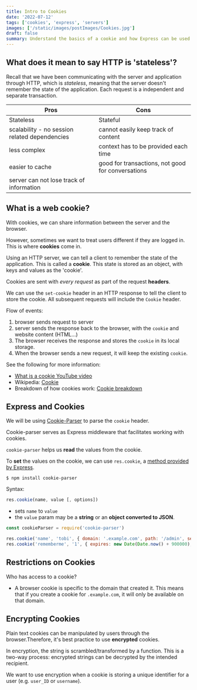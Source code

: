 ```yaml
---
title: Intro to Cookies
date: '2022-07-12'
tags: ['cookies', 'express', 'servers']
images: ['/static/images/postImages/Cookies.jpg']
draft: false
summary: Understand the basics of a cookie and how Express can be used to create a cookie.
---
```


## What does it mean to say HTTP is 'stateless'?

Recall that we have been communicating with the server and application through HTTP, which is _stateless_, meaning that the server doesn't remember the state of the application. Each request is a independent and separate transaction.

| Pros                                          | Cons                                              |
| --------------------------------------------- | ------------------------------------------------- |
| Stateless                                     | Stateful                                          |
| scalability - no session related dependencies | cannot easily keep track of content               |
| less complex                                  | context has to be provided each time              |
| easier to cache                               | good for transactions, not good for conversations |
| server can not lose track of information      |                                                   |

## What is a web cookie?

With cookies, we can share information between the server and the browser.

However, sometimes we want to treat users different if they are logged in. This is where **cookies** come in.

Using an HTTP server, we can tell a client to remember the state of the application. This is called a **cookie**. This state is stored as an object, with keys and values as the 'cookie'.

Cookies are sent with _every request_ as part of the request **headers**.

We can use the `set-cookie` header in an HTTP response to tell the client to store the cookie. All subsequent requests will include the `Cookie` header.

Flow of events:

1. browser sends request to server
2. server sends the response back to the browser, with the `cookie` and website content (HTML...)
3. The browser receives the response and stores the `cookie` in its local storage.
4. When the browser sends a new request, it will keep the existing `cookie`.

See the following for more information:

- [What is a cookie YouTube video](https://www.youtube.com/watch?v=I01XMRo2ESg)
- Wikipedia: [Cookie](https://en.wikipedia.org/wiki/HTTP_cookie)
- Breakdown of how cookies work: [Cookie breakdown](https://blog.codeanalogies.com/2018/06/02/internet-cookies-explained-by-taking-your-kids-to-the-doctors-office/)

## Express and Cookies

We will be using [Cookie-Parser](https://github.com/expressjs/cookie-parser) to parse the `cookie` header.

Cookie-parser serves as Express middleware that facilitates working with cookies.

`cookie-parser` helps us **read** the values from the cookie.

To **set** the values on the cookie, we can use `res.cookie`, a [method provided by Express](http://expressjs.com/en/api.html#res.cookie).

```
$ npm install cookie-parser
```

Syntax:

```js
res.cookie(name, value [, options])
```

- sets `name` to `value`
- the `value` param may be a **string** or an **object converted to JSON**.

```js
const cookieParser = require('cookie-parser')

res.cookie('name', 'tobi', { domain: '.example.com', path: '/admin', secure: true })
res.cookie('rememberme', '1', { expires: new Date(Date.now() + 900000), httpOnly: true })
```

## Restrictions on Cookies

Who has access to a cookie?

- A browser cookie is specific to the domain that created it. This means that if you create a cookie for `.example.com`, it will only be available on that domain.

## Encrypting Cookies

Plain text cookies can be manipulated by users through the browser.Therefore, it's best practice to use **encrypted** cookies.

In encryption, the string is scrambled/transformed by a function. This is a two-way process: encrypted strings can be decrypted by the intended recipient.

We want to use encryption when a cookie is storing a unique identifier for a user (e.g. `user_ID` or `username`).
